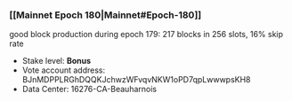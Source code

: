 ### [[Mainnet Epoch 180|Mainnet#Epoch-180]]
good block production during epoch 179: 217 blocks in 256 slots, 16% skip rate
* Stake level: **Bonus** 
* Vote account address: BJnMDPPLRGhDQQKJchwzWFvqvNKW1oPD7qpLwwwpsKH8
* Data Center: 16276-CA-Beauharnois